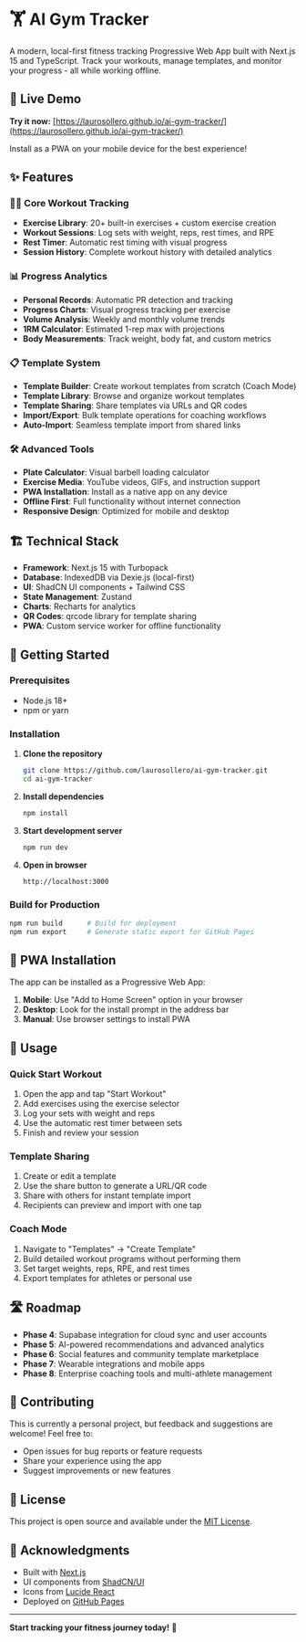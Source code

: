 # 🏋️ AI Gym Tracker

A modern, local-first fitness tracking Progressive Web App built with Next.js 15 and TypeScript. Track your workouts, manage templates, and monitor your progress - all while working offline.

## 🚀 Live Demo

**Try it now:** [https://laurosollero.github.io/ai-gym-tracker/](https://laurosollero.github.io/ai-gym-tracker/)

Install as a PWA on your mobile device for the best experience!

## ✨ Features

### 🏃‍♂️ Core Workout Tracking
- **Exercise Library**: 20+ built-in exercises + custom exercise creation
- **Workout Sessions**: Log sets with weight, reps, rest times, and RPE
- **Rest Timer**: Automatic rest timing with visual progress
- **Session History**: Complete workout history with detailed analytics

### 📊 Progress Analytics  
- **Personal Records**: Automatic PR detection and tracking
- **Progress Charts**: Visual progress tracking per exercise
- **Volume Analysis**: Weekly and monthly volume trends
- **1RM Calculator**: Estimated 1-rep max with projections
- **Body Measurements**: Track weight, body fat, and custom metrics

### 📋 Template System
- **Template Builder**: Create workout templates from scratch (Coach Mode)
- **Template Library**: Browse and organize workout templates
- **Template Sharing**: Share templates via URLs and QR codes
- **Import/Export**: Bulk template operations for coaching workflows
- **Auto-Import**: Seamless template import from shared links

### 🛠️ Advanced Tools
- **Plate Calculator**: Visual barbell loading calculator
- **Exercise Media**: YouTube videos, GIFs, and instruction support
- **PWA Installation**: Install as a native app on any device
- **Offline First**: Full functionality without internet connection
- **Responsive Design**: Optimized for mobile and desktop

## 🏗️ Technical Stack

- **Framework**: Next.js 15 with Turbopack
- **Database**: IndexedDB via Dexie.js (local-first)
- **UI**: ShadCN UI components + Tailwind CSS
- **State Management**: Zustand
- **Charts**: Recharts for analytics
- **QR Codes**: qrcode library for template sharing
- **PWA**: Custom service worker for offline functionality

## 🚀 Getting Started

### Prerequisites
- Node.js 18+ 
- npm or yarn

### Installation

1. **Clone the repository**
   ```bash
   git clone https://github.com/laurosollero/ai-gym-tracker.git
   cd ai-gym-tracker
   ```

2. **Install dependencies**
   ```bash
   npm install
   ```

3. **Start development server**
   ```bash
   npm run dev
   ```

4. **Open in browser**
   ```
   http://localhost:3000
   ```

### Build for Production

```bash
npm run build      # Build for deployment
npm run export     # Generate static export for GitHub Pages
```

## 📱 PWA Installation

The app can be installed as a Progressive Web App:

1. **Mobile**: Use "Add to Home Screen" option in your browser
2. **Desktop**: Look for the install prompt in the address bar
3. **Manual**: Use browser settings to install PWA

## 🎯 Usage

### Quick Start Workout
1. Open the app and tap "Start Workout"
2. Add exercises using the exercise selector
3. Log your sets with weight and reps
4. Use the automatic rest timer between sets
5. Finish and review your session

### Template Sharing
1. Create or edit a template
2. Use the share button to generate a URL/QR code
3. Share with others for instant template import
4. Recipients can preview and import with one tap

### Coach Mode
1. Navigate to "Templates" → "Create Template"
2. Build detailed workout programs without performing them
3. Set target weights, reps, RPE, and rest times
4. Export templates for athletes or personal use

## 🛣️ Roadmap

- **Phase 4**: Supabase integration for cloud sync and user accounts
- **Phase 5**: AI-powered recommendations and advanced analytics
- **Phase 6**: Social features and community template marketplace
- **Phase 7**: Wearable integrations and mobile apps
- **Phase 8**: Enterprise coaching tools and multi-athlete management

## 🤝 Contributing

This is currently a personal project, but feedback and suggestions are welcome! Feel free to:

- Open issues for bug reports or feature requests
- Share your experience using the app
- Suggest improvements or new features

## 📄 License

This project is open source and available under the [MIT License](LICENSE).

## 🙏 Acknowledgments

- Built with [Next.js](https://nextjs.org/)
- UI components from [ShadCN/UI](https://ui.shadcn.com/)
- Icons from [Lucide React](https://lucide.dev/)
- Deployed on [GitHub Pages](https://pages.github.com/)

---

**Start tracking your fitness journey today!** 💪
